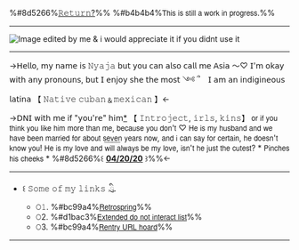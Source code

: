 %#8d5266%[𝚁𝚎𝚝𝚞𝚛𝚗?](/rei)%%
%#b4b4b4%𝖳𝗁𝗂𝗌 𝗂𝗌 𝗌𝗍𝗂𝗅𝗅 𝖺 𝗐𝗈𝗋𝗄 𝗂𝗇 𝗉𝗋𝗈𝗀𝗋𝖾𝗌𝗌.%%
***
![Image edited by me & i would appreciate it if you didnt use it](https://files.catbox.moe/bwe6n6.png)
***
->𝖧𝖾𝗅𝗅𝗈, 𝗆𝗒 𝗇𝖺𝗆𝖾 𝗂𝗌 𝙽𝚢𝚊𝚓𝚊 𝖻𝗎𝗍 𝗒𝗈𝗎 𝖼𝖺𝗇 𝖺𝗅𝗌𝗈 𝖼𝖺𝗅𝗅 𝗆𝖾 𝖠𝗌𝗂𝖺 〜♡
𝖨'𝗆 𝗈𝗄𝖺𝗒 𝗐𝗂𝗍𝗁 𝖺𝗇𝗒 𝗉𝗋𝗈𝗇𝗈𝗎𝗇𝗌, 𝖻𝗎𝗍 𝖨 𝖾𝗇𝗃𝗈𝗒 𝗌𝗁𝖾 𝗍𝗁𝖾 𝗆𝗈𝗌𝗍 ༺ ՞⠀
𝖨 𝖺𝗆 𝖺𝗇 𝗂𝗇𝖽𝗂𝗀𝗂𝗇𝖾𝗈𝗎𝗌 𝗅𝖺𝗍𝗂𝗇𝖺 【 𝙽𝚊𝚝𝚒𝚟𝚎 𝚌𝚞𝚋𝚊𝚗﹠𝚖𝚎𝚡𝚒𝚌𝚊𝚗 】<-

->𝖣𝖭𝖨 𝗐𝗂𝗍𝗁 𝗆𝖾 if "𝗒𝗈𝗎'𝗋𝖾" 𝗁𝗂𝗆[\*](https://jujutsu-kaisen.fandom.com/wiki/Satoru_Gojo) 【 𝙸𝚗𝚝𝚛𝚘𝚓𝚎𝚌𝚝, 𝚒𝚛𝚕𝚜, 𝚔𝚒𝚗𝚜】
𝗈𝗋 𝗂𝖿 𝗒𝗈𝗎 𝗍𝗁𝗂𝗇𝗄 𝗒𝗈𝗎 𝗅𝗂𝗄𝖾 𝗁𝗂𝗆 𝗆𝗈𝗋𝖾 𝗍𝗁𝖺𝗇 𝗆𝖾, 𝖻𝖾𝖼𝖺𝗎𝗌𝖾 𝗒𝗈𝗎 𝖽𝗈𝗇'𝗍
♡ 𝖧𝖾 𝗂𝗌 𝗆𝗒 𝗁𝗎𝗌𝖻𝖺𝗇𝖽 𝖺𝗇𝖽 𝗐𝖾 𝗁𝖺𝗏𝖾 𝖻𝖾𝖾𝗇 𝗆𝖺𝗋𝗋𝗂𝖾𝖽 𝖿𝗈𝗋 𝖺𝖻𝗈𝗎𝗍
𝗌͟𝖾͟𝗏͟𝖾͟𝗇 𝗒𝖾𝖺𝗋𝗌 𝗇𝗈𝗐, 𝖺𝗇𝖽 𝗂 𝖼𝖺𝗇 𝗌𝖺𝗒 𝖿𝗈𝗋 𝖼𝖾𝗋𝗍𝖺𝗂𝗇, 𝗁𝖾 𝖽𝗈𝖾𝗌𝗇'𝗍 𝗄𝗇𝗈𝗐
𝗒𝗈𝗎! 𝖧𝖾 𝗂𝗌 𝗆𝗒 𝗅𝗈𝗏𝖾 𝖺𝗇𝖽 𝗐𝗂𝗅𝗅 𝖺𝗅𝗐𝖺𝗒𝗌 𝖻𝖾 𝗆𝗒 𝗅𝗈𝗏𝖾, 𝗂𝗌𝗇'𝗍 𝗁𝖾 𝗃𝗎𝗌𝗍
𝗍𝗁𝖾 𝖼𝗎𝗍𝖾𝗌𝗍? * 𝖯𝗂𝗇𝖼𝗁𝖾𝗌 𝗁𝗂𝗌 𝖼𝗁𝖾𝖾𝗄𝗌 * %#8d5266%꒰ [**04/20/20**](https://satoru.drr.ac) ꒱%%<-
***
- ꒰ 𝚂𝚘𝚖𝚎 𝚘𝚏 𝚖𝚢 𝚕𝚒𝚗𝚔𝚜 𓈒ིུ.⠀
   -  𝙾𝟷. %#bc99a4%[𝖱𝖾𝗍𝗋𝗈𝗌𝗉𝗋𝗂𝗇𝗀](https://retrospring.net/@patient)%%
   - 𝙾2. %#d1bac3%[𝖤𝗑𝗍𝖾𝗇𝖽𝖾𝖽 𝖽𝗈 𝗇𝗈𝗍 𝗂𝗇𝗍𝖾𝗋𝖺𝖼𝗍 𝗅𝗂𝗌𝗍](https://rentry.co/u_u)%%
   - 𝙾3. %#bc99a4%[𝖱𝖾𝗇𝗍𝗋𝗒 𝖴𝖱𝖫 𝗁𝗈𝖺𝗋𝖽](https://rentry.co/ihy)%%
***